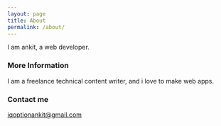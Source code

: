 ```yaml
---
layout: page
title: About
permalink: /about/
---
```


I am ankit, a web developer.

### More Information

I am a freelance technical content writer, and i love to make web apps.<br>


### Contact me

[iqoptionankit@gmail.com](mailto:iqoptionankit@gmail.com)

